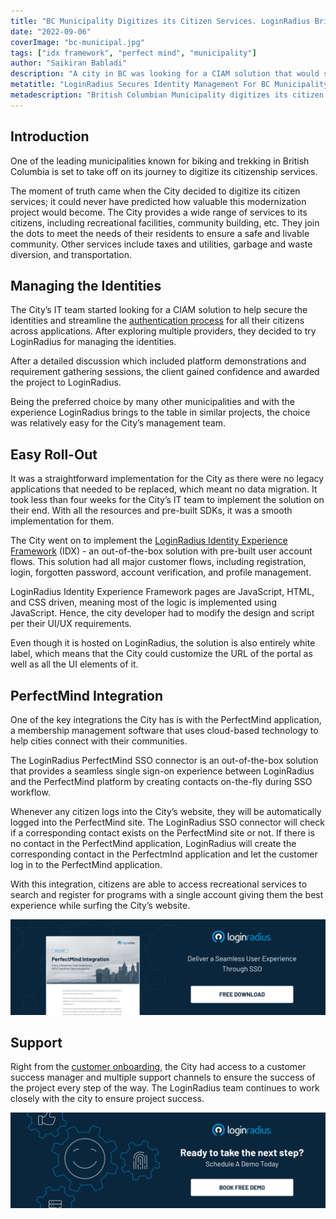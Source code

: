 ```yaml
---
title: "BC Municipality Digitizes its Citizen Services. LoginRadius Brings Identity to the Table."
date: "2022-09-06"
coverImage: "bc-municipal.jpg"
tags: ["idx framework", "perfect mind", "municipality"]
author: "Saikiran Babladi"
description: "A city in BC was looking for a CIAM solution that would secure the identities and streamline the authentication process for its citizens. Here's why they decided to try LoginRadius and the decision worked in their favor."
metatitle: "LoginRadius Secures Identity Management For BC Municipality"
metadescription: "British Columbian Municipality digitizes its citizen services. Read how LoginRadius secured identities and streamlined authentication for their citizens."
---
```



## Introduction

One of the leading municipalities known for biking and trekking in British Columbia is set to take off on its journey to digitize its citizenship services. 

The moment of truth came when the City decided to digitize its citizen services; it could never have predicted how valuable this modernization project would become. The City provides a wide range of services to its citizens, including recreational facilities, community building, etc. They join the dots to meet the needs of their residents to ensure a safe and livable community. Other services include taxes and utilities, garbage and waste diversion, and transportation. 


## Managing the Identities

The City’s IT team started looking for a CIAM solution to help secure the identities and streamline the [authentication process](https://www.loginradius.com/blog/identity/what-is-login-authentication/) for all their citizens across applications. After exploring multiple providers, they decided to try LoginRadius for managing the identities. 

After a detailed discussion which included platform demonstrations and requirement gathering sessions, the client gained confidence and awarded the project to LoginRadius.

Being the preferred choice by many other municipalities and with the experience LoginRadius brings to the table in similar projects, the choice was relatively easy for the City’s management team. 


## Easy Roll-Out

It was a straightforward implementation for the City as there were no legacy applications that needed to be replaced, which meant no data migration. It took less than four weeks for the City’s IT team to implement the solution on their end. With all the resources and pre-built SDKs, it was a smooth implementation for them. 

The City went on to implement the [LoginRadius Identity Experience Framework](https://www.loginradius.com/identity-experience-framework/) (IDX) - an out-of-the-box solution with pre-built user account flows. This solution had all major customer flows, including registration, login, forgotten password, account verification, and profile management. 

LoginRadius Identity Experience Framework pages are JavaScript, HTML, and CSS driven, meaning most of the logic is implemented using JavaScript. Hence, the city developer had to modify the design and script per their UI/UX requirements.

Even though it is hosted on LoginRadius, the solution is also entirely white label, which means that the City could customize the URL of the portal as well as all the UI elements of it. 


## PerfectMind Integration

One of the key integrations the City has is with the PerfectMind application, a membership management software that uses cloud-based technology to help cities connect with their communities. 

The LoginRadius PerfectMind SSO connector is an out-of-the-box solution that provides a seamless single sign-on experience between LoginRadius and the PerfectMind platform by creating contacts on-the-fly during SSO workflow. 

Whenever any citizen logs into the City’s website, they will be automatically logged into the PerfectMind site. The LoginRadius SSO connector will check if a corresponding contact exists on the PerfectMind site or not. If there is no contact in the PerfectMind application, LoginRadius will create the corresponding contact in the PerfectmInd application and let the customer log in to the PerfectMind application. 

With this integration, citizens are able to access recreational services to search and register for programs with a single account giving them the best experience while surfing the City’s website.

[![ds-perfectmind](ds-perfectmind.png)](https://www.loginradius.com/resource/perfectmind-integration)


## Support

Right from the [customer onboarding](https://www.loginradius.com/blog/identity/loginradius-streamlines-user-onboarding-harry-rosen/), the City had access to a customer success manager and multiple support channels to ensure the success of the project every step of the way. The LoginRadius team continues to work closely with the city to ensure project success.

[![LoginRadius Book a Demo](../../assets/book-a-demo-loginradius.png)](https://www.loginradius.com/book-a-demo/)
